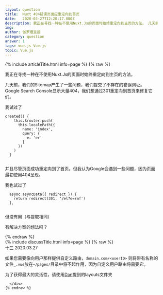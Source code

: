 ```yaml
---
layout: question
title:  Nuxt 404错误页面应重定向到首页
date:   2020-03-27T12:20:17.000Z
description: 我正在寻找一种在不使用Nuxt.Js的页面时始终重定向到主页的方法。 几天前，我们的Sitemap产生了一些问题，我们提交了不存在的错误网址。Goog...
img: 
author: 伽罗理查德
category: question
answer: 1
tags: vue.js Vue.js
topic: Vue.js
---
```

<div class="article-root">
  <div class="article">
    {% include articleTitle.html info=page %}
    {% raw %}
    <div class="article-content"><p><font style="vertical-align: inherit;"><font style="vertical-align: inherit;">我正在寻找一种在不使用Nuxt.Js的页面时始终重定向到主页的方法。 </font></font></p>

<p><font style="vertical-align: inherit;"><font style="vertical-align: inherit;">几天前，我们的Sitemap产生了一些问题，我们提交了不存在的错误网址。</font><font style="vertical-align: inherit;">Google Search Console显示大量404，我们想通过301重定向到首页来修复它们。</font></font></p>

<p><font style="vertical-align: inherit;"><font style="vertical-align: inherit;">我试过了 </font></font></p>

<pre><code>created() {<font></font>
    this.$router.push(<font></font>
      this.localePath({<font></font>
        name: 'index',<font></font>
        query: {<font></font>
          e: 'er'<font></font>
        }<font></font>
      })<font></font>
    )<font></font>
  }<font></font>
<font></font>
</code></pre>

<p><font style="vertical-align: inherit;"><font style="vertical-align: inherit;">并且尽管页面成功重定向到了首页，但我认为Google会遇到一些问题，因为页面最初使用404呈现。</font></font></p>

<p><font style="vertical-align: inherit;"><font style="vertical-align: inherit;">我也试过了 </font></font></p>

<pre><code>  async asyncData({ redirect }) {<font></font>
    return redirect(301, '/el?e=rnf')<font></font>
  },<font></font>
<font></font>
</code></pre>

<p><font style="vertical-align: inherit;"><font style="vertical-align: inherit;">但没有用（与提取相同）</font></font></p>

<p><font style="vertical-align: inherit;"><font style="vertical-align: inherit;">有解决方案的想法吗？</font></font></p></div>
    {% endraw %}
  </div>

  <div class="discuss-wrapper">
    {% include discussTitle.html info=page %}
    {% raw %}
    <div class="discuss-item">
        <div class="discuss-parent">
          <div class="discuss-meta">
            <span class="discuss-user">十三</span>
            <span class="discuss-time">2020.03.27</span>
          </div>
          <div class="discuss-comment"><p><font style="vertical-align: inherit;"><font style="vertical-align: inherit;">如果您需要像向用户那样提供自定义路由，</font></font><code>domain.com/&lt;userID&gt;</code><font style="vertical-align: inherit;"><font style="vertical-align: inherit;">
则将带有名称的文件</font></font><code>_.vue</code><font style="vertical-align: inherit;"><font style="vertical-align: inherit;">放在</font></font><code>~/pages/</code><font style="vertical-align: inherit;"><font style="vertical-align: inherit;">目录中将不起作用，因为自定义用户路由将需要它。</font></font></p>

<p><font style="vertical-align: inherit;"><font style="vertical-align: inherit;">为了获得最大的灵活性，请使用</font><a href="https://stackoverflow.com/users/9149868/dan"><font style="vertical-align: inherit;">Dan</font></a><font style="vertical-align: inherit;">提到的layouts文件夹</font></font><a href="https://stackoverflow.com/users/9149868/dan"><font style="vertical-align: inherit;"></font></a></p></div>
        </div>
        
      </div>
    {% endraw %}
  </div>
<div>
